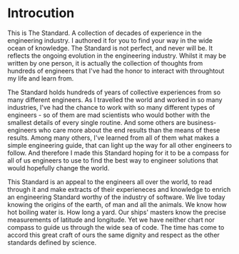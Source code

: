 # Introcution

This is The Standard. A collection of decades of experience in the engineering industry. I authored it for you to find your way in the wide ocean of knowledge. The Standard is not perfect, and never will be. It reflects the ongoing evolution in the engineering industry. Whilst it may be written by one person, it is actually the collection of thoughts from hundreds of engineers that I've had the honor to interact with throughtout my life and learn from.

The Standard holds hundreds of years of collective experiences from so many different engineers. As I travelled the world and worked in so many industries, I've had the chance to work with so many different types of engineers - so of them are mad scientists who would bother with the smallest details of every single routine. And some others are business-engineers who care more about the end results than the means of these results. Among many others, I've learned from all of them what makes a simple engineering guide, that can light up the way for all other engineers to follow. And therefore I made this Standard hoping for it to be a compass for all of us engineers to use to find the best way to engineer solutions that would hopefully change the world.

This Standard is an appeal to the engineers all over the world, to read through it and make extracts of their experieneces and knowledge to enrich an engineering Standard worthy of the industry of software. We live today knowing the origins of the earth, of man and all the animals. We know how hot boiling water is. How long a yard. Our ships' masters know the precise measurements of latitude and longitude. Yet we have neither chart nor compass to guide us through the wide sea of code. The time has come to accord this great craft of ours the same dignity and respect as the other standards defined by science.